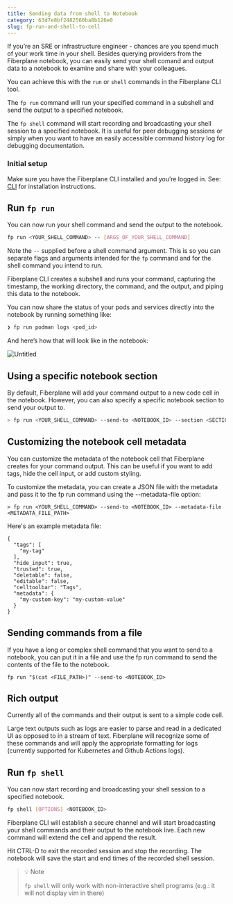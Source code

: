```yaml
---
title: Sending data from shell to Notebook
category: 63d7e8bf2482560ba8b126e0
slug: fp-run-and-shell-to-cell
---
```


If you’re an SRE or infrastructure engineer - chances are you spend much of your work time in your shell. Besides querying providers from the Fiberplane notebook, you can easily send your shell comand and output data to a notebook to examine and share with your colleagues.

You can achieve this with the `run` or `shell` commands in the Fiberplane CLI tool.

The `fp run` command will run your specified command in a subshell and send the output to a specified notebook.

The `fp shell` command will start recording and broadcasting your shell session to a specified notebook. It is useful for peer debugging sessions or simply when you want to have an easily accessible command history log for debugging documentation.

### Initial setup

Make sure you have the Fiberplane CLI installed and you’re logged in. See: [CLI](doc:cli) for installation instructions.

## Run `fp run`

You can now run your shell command and send the output to the notebook.

```bash
fp run <YOUR_SHELL_COMMAND> -- [ARGS_OF_YOUR_SHELL_COMMAND]
```

Note the `--` supplied before a shell command argument. This is so you can
separate flags and arguments intended for the `fp` command and for the shell command you intend to run.

Fiberplane CLI creates a subshell and runs your command, capturing the
timestamp, the working directory, the command, and the output, and piping this data to the notebook.

You can now share the status of your pods and services directly into the notebook by running something like:

```bash
❯ fp run podman logs <pod_id>
```

And here’s how that will look like in the notebook:

![Untitled](/docs/cli/fp-run/Untitled.png)

## Using a specific notebook section

By default, Fiberplane will add your command output to a new code cell in the notebook. However, you can also specify a specific notebook section to send your output to.

```bash
> fp run <YOUR_SHELL_COMMAND> --send-to <NOTEBOOK_ID> --section <SECTION_NAME>
```

## Customizing the notebook cell metadata

You can customize the metadata of the notebook cell that Fiberplane creates for your command output. This can be useful if you want to add tags, hide the cell input, or add custom styling.

To customize the metadata, you can create a JSON file with the metadata and pass it to the fp run command using the --metadata-file option:

```
> fp run <YOUR_SHELL_COMMAND> --send-to <NOTEBOOK_ID> --metadata-file <METADATA_FILE_PATH>
```

Here's an example metadata file:

```
{
  "tags": [
    "my-tag"
  ],
  "hide_input": true,
  "trusted": true,
  "deletable": false,
  "editable": false,
  "celltoolbar": "Tags",
  "metadata": {
    "my-custom-key": "my-custom-value"
  }
}
```

## Sending commands from a file

If you have a long or complex shell command that you want to send to a notebook, you can put it in a file and use the fp run command to send the contents of the file to the notebook.

```
fp run "$(cat <FILE_PATH>)" --send-to <NOTEBOOK_ID>
```
## Rich output

Currently all of the commands and their output is sent to a simple code cell.

Large text outputs such as logs are easier to parse and read in a dedicated UI as opposed to in a stream of text. Fiberplane will recognize some of these commands and will apply the appropriate formatting for logs (currently supported for Kubernetes and Github Actions logs).

## Run `fp shell`

You can now start recording and broadcasting your shell session to a specified notebook.

```bash
fp shell [OPTIONS] <NOTEBOOK_ID>
```

Fiberplane CLI will establish a secure channel and will start broadcasting your shell commands and their output to the notebook live. Each new command will extend the cell and append the result.

Hit CTRL-D to exit the recorded session and stop the recording. The notebook will save the start and end times of the recorded shell session.

> 💡 Note
>
> `fp shell` will only work with non-interactive shell programs (e.g.:
> it will not display vim in there)
